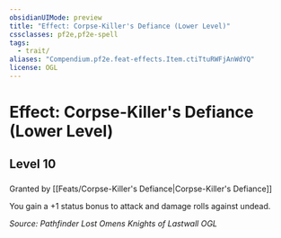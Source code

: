 ```yaml
---
obsidianUIMode: preview
title: "Effect: Corpse-Killer's Defiance (Lower Level)"
cssclasses: pf2e,pf2e-spell
tags:
  - trait/
aliases: "Compendium.pf2e.feat-effects.Item.ctiTtuRWFjAnWdYQ"
license: OGL
---
```

# Effect: Corpse-Killer's Defiance (Lower Level)
## Level 10
### 






Granted by [[Feats/Corpse-Killer's Defiance|Corpse-Killer's Defiance]]

You gain a +1 status bonus to attack and damage rolls against undead.

*Source: Pathfinder Lost Omens Knights of Lastwall*
*OGL*